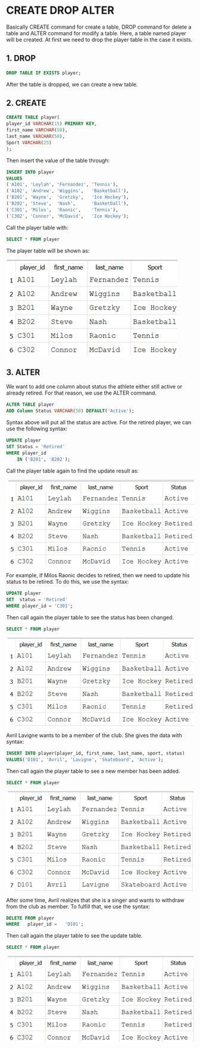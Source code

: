 # CREATE DROP ALTER
Basically CREATE command for create a table, DROP command for delete a table and ALTER command for modify a table. Here, a table named player will be created. At first we need to drop the player table in the case it exists.
## 1. DROP
```sql
DROP TABLE IF EXISTS player;
```
After the table is dropped, we can create a new table.

## 2. CREATE
```sql
CREATE TABLE player(
player_id VARCHAR(15) PRIMARY KEY,
first_name VARCHAR(50),
last_name VARCHAR(50),
Sport VARCHAR(25)
);
```
Then insert the value of the table through:
```sql
INSERT INTO player
VALUES 
('A101', 'Leylah', 'Fernandez', 'Tennis'),
('A102', 'Andrew', 'Wiggins',   'Basketball'),
('B201', 'Wayne',  'Gretzky',   'Ice Hockey'),
('B202', 'Steve',  'Nash',      'Basketball'),
('C301', 'Milos',  'Raonic',    'Tennis'),
('C302', 'Connor', 'McDavid',   'Ice Hockey');
```

Call the player table with:
```sql
SELECT * FROM player
```

The player table will be shown as:

![create_drop_alter](https://github.com/imdwipayana/DB-Browser-for-SQLite/blob/main/SQL%20Introduction/CREATE%20DROP%20ALTER%20TABLE/image/player_table.png)



## 3. ALTER
We want to add one column about status the athlete either still active or already retired. For that reason, we use the ALTER command.
```sql
ALTER TABLE player
ADD Column Status VARCHAR(50) DEFAULT('Active');
```
Syntax above will put all the status are active. For the retired player, we can use the following syntax:
```sql
UPDATE player
SET Status = 'Retired'
WHERE player_id 
    IN ('B201', 'B202');
```
Call the player table again to find the update result as:

![create_drop_alter](https://github.com/imdwipayana/DB-Browser-for-SQLite/blob/main/SQL%20Introduction/CREATE%20DROP%20ALTER%20TABLE/image/player_update.png)

For example, if Milos Raonic decides to retired, then we need to update his status to be retired. To do this, we use the syntax:
```sql
UPDATE player
SET  status = 'Retired'
WHERE player_id = 'C301';
```
Then call again the player table to see the status has been changed.
```sql
SELECT * FROM player
```
![create_drop_alter](https://github.com/imdwipayana/DB-Browser-for-SQLite/blob/main/SQL%20Introduction/CREATE%20DROP%20ALTER%20TABLE/image/player_retired.png)

Avril Lavigne wants to be a member of the club. She gives the data with syntax:
```sql
INSERT INTO player(player_id, first_name, last_name, sport, status)
VALUES('D101', 'Avril', 'Lavigne', 'Skateboard', 'Active');
```
Then call again the player table to see a new member has been added.
```sql
SELECT * FROM player
```

![create_drop_alter](https://github.com/imdwipayana/DB-Browser-for-SQLite/blob/main/SQL%20Introduction/CREATE%20DROP%20ALTER%20TABLE/image/add_member.png)

After some time, Avril realizes that she is a singer and wants to withdraw from the club as member. To fulfill that, we use the syntax:

```sql
DELETE FROM player
WHERE   player_id =   'D101';
```
Then call again the player table to see the update table.
```sql
SELECT * FROM player
```
![create_drop_alter](https://github.com/imdwipayana/DB-Browser-for-SQLite/blob/main/SQL%20Introduction/CREATE%20DROP%20ALTER%20TABLE/image/delete_member.png)




